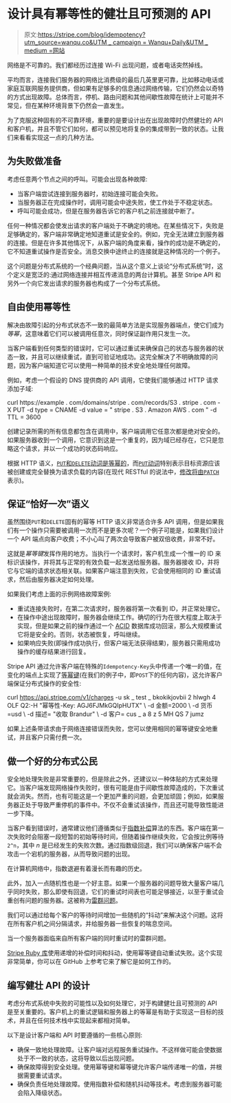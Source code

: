 # 设计具有幂等性的健壮且可预测的 API

> 原文:[https://stripe.com/blog/idempotency?utm_source=wanqu.co&UTM _ campaign = Wanqu+Daily&UTM _ medium =网站](https://stripe.com/blog/idempotency?utm_source=wanqu.co&utm_campaign=Wanqu+Daily&utm_medium=website)



网络是不可靠的。我们都经历过连接 Wi-Fi 出现问题，或者电话突然掉线。

平均而言，连接我们服务器的网络比消费级的最后几英里更可靠，比如移动电话或家庭互联网服务提供商，但如果有足够多的信息通过网络传输，它们仍然会以奇特的方式出现故障。总体而言，停机、路由问题和其他间歇性故障在统计上可能并不常见，但在某种环境背景下仍然会一直发生。

为了克服这种固有的不可靠环境，重要的是要设计出在出现故障时仍然健壮的 API 和客户机，并且不管它们如何，都可以预见地将复杂的集成带到一致的状态。让我们来看看实现这一点的几种方法。

## 为失败做准备

考虑任意两个节点之间的呼叫。可能会出现各种故障:

*   当客户端尝试连接到服务器时，初始连接可能会失败。
*   当服务器正在完成操作时，调用可能会中途失败，使工作处于不稳定状态。
*   呼叫可能会成功，但是在服务器告诉它的客户机之前连接就中断了。

任何一种情况都会使发出请求的客户端处于不确定的境地。在某些情况下，失败是足够确定的，客户端非常确定地知道重试是安全的。例如，完全无法建立到服务器的连接。但是在许多其他情况下，从客户端的角度来看，操作的成功是不确定的，它不知道重试操作是否安全。消息交换中途终止的连接就是这种情况的一个例子。

这个问题是分布式系统的一个经典问题，当从这个意义上谈论“分布式系统”时，这个定义是宽泛的:通过网络连接并相互传递消息的两台计算机。甚至 Stripe API 和另外一个向它发出请求的服务器也构成了一个分布式系统。

## 自由使用幂等性

解决由故障引起的分布式状态不一致的最简单方法是实现服务器端点，使它们成为*等幂*，这意味着它们可以被调用任意次，同时保证副作用只发生一次。

当客户端看到任何类型的错误时，它可以通过重试来确保自己的状态与服务器的状态一致，并且可以继续重试，直到可验证地成功。这完全解决了不明确故障的问题，因为客户端知道它可以使用一种简单的技术安全地处理任何故障。

例如，考虑一个假设的 DNS 提供商的 API 调用，它使我们能够通过 HTTP 请求添加子域:

curl https://example . com/domains/stripe . com/records/S3 . stripe . com \-X PUT \-d type = CNAME \-d value = " stripe . S3 . Amazon AWS . com " \-d TTL = 3600

创建记录所需的所有信息都包含在调用中，客户端调用它任意次都是绝对安全的。如果服务器收到一个调用，它意识到这是一个重复的，因为域已经存在，它只是忽略这个请求，并以一个成功的状态码响应。

根据 HTTP 语义，[`PUT`和`DELETE`动词是等幂的](https://tools.ietf.org/html/rfc7231#section-4.2.2)，而[`PUT`动词](https://tools.ietf.org/html/rfc7231#section-4.3.4)特别表示目标资源应该被创建或完全替换为请求负载的内容(在现代 RESTful 的说法中，[修改将由`PATCH`](https://tools.ietf.org/html/rfc5789) 表示)。

## 保证“恰好一次”语义

虽然围绕`PUT`和`DELETE`固有的幂等 HTTP 语义非常适合许多 API 调用，但是如果我们有一个操作只需要被调用一次而不是更多次呢？一个例子可能是，如果我们设计一个 API 端点向客户收费；不小心叫了两次会导致客户被双倍收费，非常不好。

这就是*幂等键*发挥作用的地方。当执行一个请求时，客户机生成一个惟一的 ID 来标识该操作，并将其与正常的有效负载一起发送给服务器。服务器接收 ID，并将它与它端的请求状态相关联。如果客户端注意到失败，它会使用相同的 ID 重试请求，然后由服务器决定如何处理。

如果我们考虑上面的示例网络故障案例:

*   重试连接失败时，在第二次请求时，服务器将第一次看到 ID，并正常处理它。
*   在操作中途出现故障时，服务器会继续工作。确切的行为在很大程度上取决于实现，但是如果之前的操作通过一个 [ACID](https://en.wikipedia.org/wiki/ACID) 数据库成功回滚，那么大规模重试它将是安全的。否则，状态被恢复，呼叫继续。
*   如果响应失败(即操作成功执行，但客户端无法获得结果)，服务器只需用成功操作的缓存结果进行回复。

Stripe API 通过允许客户端在特殊的`Idempotency-Key`头中传递一个唯一的值，在变化的端点上实现了[等幂键](https://stripe.com/docs/api#idempotent_requests)(在我们的例子中，即`POST`下的任何内容)，这允许客户端保证分布式操作的安全性:

curl https://api.stripe.com/v1/charges \-u sk _ test _ bkokikjovbii 2 hlwgh 4 OLF Q2:\-H "幂等性-Key: AGJ6FJMkGQIpHUTX" \ -d 金额=2000 \ -d 货币=usd \ -d 描述= "收取 Brandur" \ -d 客户= cus _ a 8 z 5 MH QS 7 jumz

如果上述条带请求由于网络连接错误而失败，您可以使用相同的幂等键安全地重试，并且客户只需付费一次。

## 做一个好的分布式公民

安全地处理失败是非常重要的，但是除此之外，还建议以一种体贴的方式来处理它。当客户端发现网络操作失败时，很有可能是由于间歇性故障造成的，下次重试就会消失。然而，也有可能这是一个更加严重的问题，会更加顽固；例如，如果服务器正处于导致严重停机的事件中。不仅不会重试该操作，而且还可能导致性能进一步下降。

当客户看到错误时，通常建议他们遵循类似于[指数补偿](https://en.wikipedia.org/wiki/Exponential_backoff)算法的东西。客户端在第一次失败时会阻塞一段短暂的初始等待时间，但随着操作继续失败，它会按比例等待`2^n`，其中 *n* 是已经发生的失败次数。通过指数级回退，我们可以确保客户端不会攻击一个宕机的服务器，从而导致问题的出现。

在计算机网络中，指数退避有着漫长而有趣的历史。

此外，加入一点随机性也是一个好主意。如果一个服务器的问题导致大量客户端几乎同时失败，那么即使有回退，它们的重试时间表也可能足够接近，以至于重试会重创有问题的服务器。这被称为[雷群问题](https://en.wikipedia.org/wiki/Thundering_herd_problem)。

我们可以通过给每个客户的等待时间增加一些随机的“抖动”来解决这个问题。这将在所有客户机之间分隔请求，并给服务器一些恢复的喘息空间。





当一个服务器面临来自所有客户端的同时重试时的雷群问题。





[Stripe Ruby 库](https://github.com/stripe/stripe-ruby)使用递增的补偿时间和抖动，使用幂等键自动重试失败。这个实现非常简单，你可以在 GitHub 上参考它来了解它是如何工作的。

## 编写健壮 API 的设计

考虑分布式系统中失败的可能性以及如何处理它，对于构建健壮且可预测的 API 是至关重要的。客户机上的重试逻辑和服务器上的等幂是有助于实现这一目标的技术，并且在任何技术栈中实现起来都相对简单。

以下是设计客户端和 API 时要遵循的一些核心原则:

*   确保一致地处理故障。让客户端对远程服务重试操作。不这样做可能会使数据处于不一致的状态，这将导致以后出现问题。
*   确保故障得到安全处理。使用幂等键和幂等键允许客户端传递唯一的值，并根据需要重试请求。
*   确保负责任地处理故障。使用指数补偿和随机抖动等技术。考虑到服务器可能会陷入降级状态。

